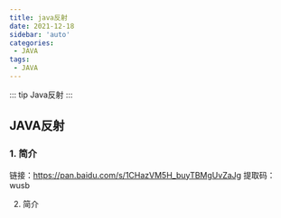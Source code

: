 ```yaml
---
title: java反射
date: 2021-12-18
sidebar: 'auto'
categories:
 - JAVA
tags:
 - JAVA
---
```


::: tip
Java反射
:::

## JAVA反射

###   1.  简介

链接：https://pan.baidu.com/s/1CHazVM5H_buyTBMgUvZaJg 
提取码：wusb

2.  简介